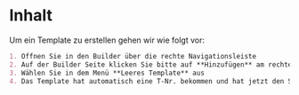 
# Inhalt

Um ein Template zu erstellen gehen wir wie folgt vor:

```markdown
1. Öffnen Sie in den Builder über die rechte Navigationsleiste
2. Auf der Builder Seite klicken Sie bitte auf **Hinzufügen** am rechten oberen Rand
3. Wählen Sie in dem Menü **Leeres Template** aus
4. Das Template hat automatisch eine T-Nr. bekommen und hat jetzt den Status **Entwurf**.
```
